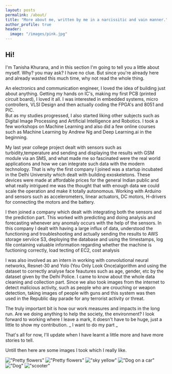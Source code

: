 ```yaml
---
layout: posts
permalink: /about/
title: "More about me, written by me in a narcissitic and vain manner."
author_profile: true
header:
  image: "/images/pink.jpg"
---
```


## Hi!
I'm Tanisha Khurana, and in this section I'm going to tell you a little about myself. Why? you may ask? I have no clue. But since you're already here and already wasted this much time, why not read the whole thing.

An electronics and communication engineer, I loved the idea of building just about anything. Getting my hands on IC's, making my first PCB (printed circuit board), I loved it all. I was interested in embedded systems, micro controllers, VLSI Design and then actually coding the FPGA's and 8051 and PIC.  
But as my studies progressed, I also started liking other subjects such as Digital Image Processing and Artificial Intelligence and Robotics.
I took a few workshops on Machine Learning and also did a few online courses such as Machine Learning by Andrew Ng and Deep Learning.ai in the beginning. 

My last year college project dealt with sensors such as turbidity,temperature and sending and displaying the results with GSM module via an SMS, and what made me so fascinated were the real world applications and how we can integrate such data with the modern technology. That is why the first company I joined was a startup incubated in the Delhi University which dealt with building exoskeletons. These devices were made at affordable prices for the general Indian public and what really intrigued me was the thought that with enough data we could scale the operation and make it totally autonomous.
Working with Arduino and sensors such as accelerometers, linear actuators, DC motors, H-drivers for connecting the motors and the battery.

I then joined a company which dealt with integrating both the sensors and the prediction part. This worked with predicting and doing analysis and forecasting whenever any anomaly occurs with the help of the sensors. 
In this company I dealt with having a large influx of data, understood the functioning and troubleshooting and actually sending the results to AWS storage serviice S3, deploying the database and using the timestamps, log file containing valuable information regarding whether the machine is fuctioning correctly, load tecting of EC2, cost analysis

I was also involved as an intern in working with convolutional neural networks, Resnet-30 and Yolo (You Only Look Once)algorithm and using the dataset to correctly analyse face feautures such as age, gender, etc by the dataset given by the Delhi Police. 
I came to know about the whole data cleaning and collection part. Since we also took images from the internet to detect malicious activity, such as people who are crouching or weapon detection, taking images of people with guns and this system was then used in the Republic day parade for any terrorist activity or threat.

The truly important bit is how our work measures and impacts in the long run. Are we doing anything to help the society, the environment? I look  forward to working where I leave a mark, it doesn't have to be huge, just a little to show my contribution. _ I want to do my part _

That's all for now, I'll update when I have learnt a little more and have more stories to tell. 

Untill then here are some images I took which I really like. 

!["Pretty flowers"](flowers.jpg)
!["Pretty flowers"](pinktree.jpg)
!["sky yellow"](skyyellow.jpg)
!["Dog on a car"](dogonacar.jpg)
!["Dog"](doghi.jpg)
!["scooter"](scooter.jpg)

    

 

